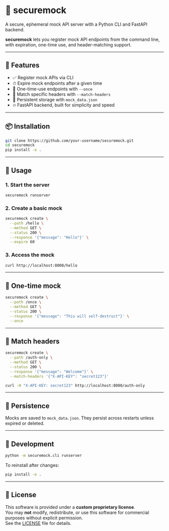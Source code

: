 # 🔐 securemock

A secure, ephemeral mock API server with a Python CLI and FastAPI backend.

**securemock** lets you register mock API endpoints from the command line, with expiration, one-time use, and header-matching support.

---

## 🚀 Features

- ✅ Register mock APIs via CLI
- ⏱ Expire mock endpoints after a given time
- 🔁 One-time-use endpoints with `--once`
- 🎯 Match specific headers with `--match-headers`
- 💾 Persistent storage with `mock_data.json`
- 🔥 FastAPI backend, built for simplicity and speed

---

## 📦 Installation

```bash
git clone https://github.com/your-username/securemock.git
cd securemock
pip install -e .
```

---

## 🧪 Usage

### 1. Start the server

```bash
securemock runserver
```

### 2. Create a basic mock

```bash
securemock create \
  --path /hello \
  --method GET \
  --status 200 \
  --response '{"message": "Hello"}' \
  --expire 60
```

### 3. Access the mock

```bash
curl http://localhost:8000/hello
```

---

## 🧨 One-time mock

```bash
securemock create \
  --path /once \
  --method GET \
  --status 200 \
  --response '{"message": "This will self-destruct"}' \
  --once
```

---

## 🎯 Match headers

```bash
securemock create \
  --path /auth-only \
  --method GET \
  --status 200 \
  --response '{"message": "Welcome"}' \
  --match-headers '{"X-API-KEY": "secret123"}'
```

```bash
curl -H "X-API-KEY: secret123" http://localhost:8000/auth-only
```

---

## 💾 Persistence

Mocks are saved to `mock_data.json`. They persist across restarts unless expired or deleted.

---

## 🧰 Development

```bash
python -m securemock.cli runserver
```

To reinstall after changes:

```bash
pip install -e .
```

---

## 📄 License

This software is provided under a **custom proprietary license**.  
You may **not** modify, redistribute, or use this software for commercial purposes without explicit permission.  
See the [LICENSE](./LICENSE) file for details.
